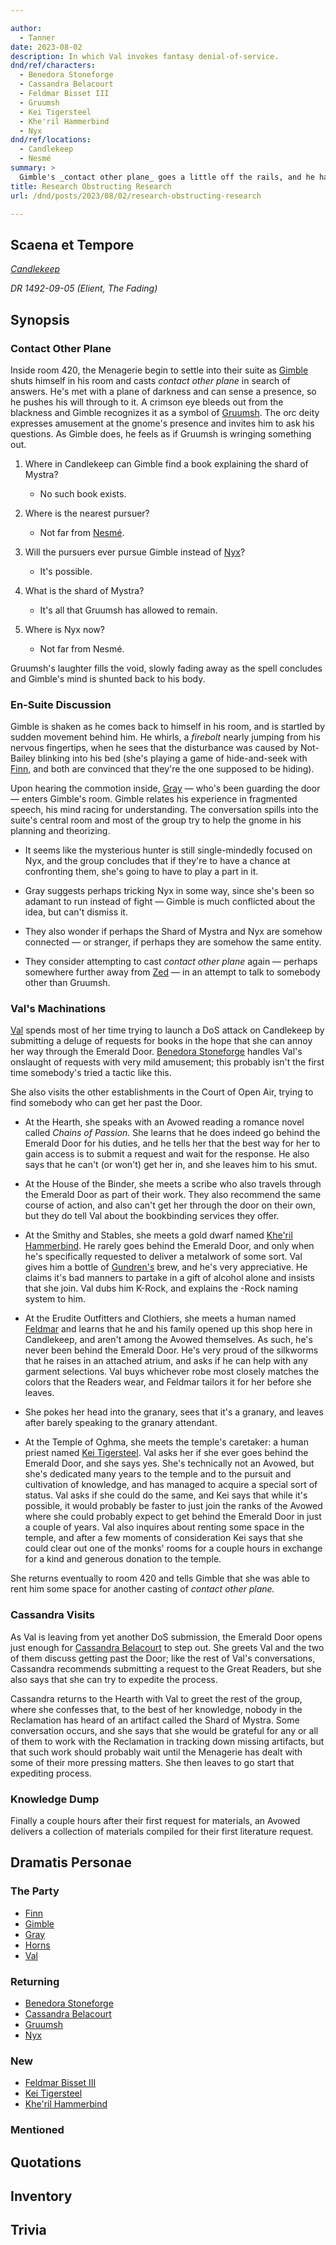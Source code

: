 ```yaml
---

author:
  - Tanner
date: 2023-08-02
description: In which Val invokes fantasy denial-of-service.
dnd/ref/characters:
  - Benedora Stoneforge
  - Cassandra Belacourt
  - Feldmar Bisset III
  - Gruumsh
  - Kei Tigersteel
  - Khe'ril Hammerbind
  - Nyx
dnd/ref/locations:
  - Candlekeep
  - Nesmé
summary: >
  Gimble's _contact other plane_ goes a little off the rails, and he has a conversation with Gruumsh. The group try to come up with a new plan for dealing with Nyx's pursuers, since their charade in Baldur's Gate failed to pull them off of Nyx's trail. Val tours the Court of Air looking for any possible way to get past the Emerald Door. Cassandra visits, and the first round of requested knowledge is delievered.
title: Research Obstructing Research
url: /dnd/posts/2023/08/02/research-obstructing-research

---
```


## Scaena et Tempore

_[Candlekeep](/dnd/locations/candlekeep)_

_DR 1492-09-05 (Elient, The Fading)_

## Synopsis

### Contact Other Plane

Inside room 420, the Menagerie begin to settle into their suite as [Gimble](/dnd/characters/gimble-the-diviner) shuts himself in his room and casts _contact other plane_ in search of answers.
He's met with a plane of darkness and can sense a presence, so he pushes his will through to it.
A crimson eye bleeds out from the blackness and Gimble recognizes it as a symbol of [Gruumsh](/dnd/npcs/gruumsh).
The orc deity expresses amusement at the gnome's presence and invites him to ask his questions.
As Gimble does, he feels as if Gruumsh is wringing something out.

1. Where in Candlekeep can Gimble find a book explaining the shard of Mystra?
    - No such book exists.

2. Where is the nearest pursuer?
    - Not far from [Nesmé](/dnd/locations/nesme).

3. Will the pursuers ever pursue Gimble instead of [Nyx](/dnd/npcs/nyx)?
    - It's possible.

4. What is the shard of Mystra?
    - It's all that Gruumsh has allowed to remain.

5. Where is Nyx now?
    - Not far from Nesmé.

Gruumsh's laughter fills the void, slowly fading away as the spell concludes and Gimble's mind is shunted back to his body.

### En-Suite Discussion

Gimble is shaken as he comes back to himself in his room, and is startled by sudden movement behind him.
He whirls, a _firebolt_ nearly jumping from his nervous fingertips, when he sees that the disturbance was caused by Not-Bailey blinking into his bed (she's playing a game of hide-and-seek with [Finn](/dnd/characters/finn), and both are convinced that they're the one supposed to be hiding).

Upon hearing the commotion inside, [Gray](/dnd/characters/haeltin-var-astora) — who's been guarding the door — enters Gimble's room.
Gimble relates his experience in fragmented speech, his mind racing for understanding.
The conversation spills into the suite's central room and most of the group try to help the gnome in his planning and theorizing.

- It seems like the mysterious hunter is still single-mindedly focused on Nyx, and the group concludes that if they're to have a chance at confronting them, she's going to have to play a part in it.

- Gray suggests perhaps tricking Nyx in some way, since she's been so adamant to run instead of fight — Gimble is much conflicted about the idea, but can't dismiss it.

- They also wonder if perhaps the Shard of Mystra and Nyx are somehow connected — or stranger, if perhaps they are somehow the same entity.

- They consider attempting to cast _contact other plane_ again — perhaps somewhere further away from [Zed](/dnd/characters/zed) — in an attempt to talk to somebody other than Gruumsh.

### Val's Machinations

[Val](/dnd/characters/val) spends most of her time trying to launch a DoS attack on Candlekeep by submitting a deluge of requests for books in the hope that she can annoy her way through the Emerald Door.
[Benedora Stoneforge](/dnd/npcs/benedora-stoneforge) handles Val's onslaught of requests with very mild amusement; this probably isn't the first time somebody's tried a tactic like this.

She also visits the other establishments in the Court of Open Air, trying to find somebody who can get her past the Door.

- At the Hearth, she speaks with an Avowed reading a romance novel called  _Chains of Passion._
  She learns that he does indeed go behind the Emerald Door for his duties, and he tells her that the best way for her to gain access is to submit a request and wait for the response.
  He also says that he can't (or won't) get her in, and she leaves him to his smut.

- At the House of the Binder, she meets a scribe who also travels through the Emerald Door as part of their work.
  They also recommend the same course of action, and also can't get her through the door on their own, but they do tell Val about the bookbinding services they offer.

- At the Smithy and Stables, she meets a gold dwarf named [Khe'ril Hammerbind](/dnd/npcs/kheril-hammerbind).
  He rarely goes behind the Emerald Door, and only when he's specifically requested to deliver a metalwork of some sort.
  Val gives him a bottle of [Gundren's](/dnd/npcs/gundren-rockseeker) brew, and he's very appreciative.
  He claims it's bad manners to partake in a gift of alcohol alone and insists that she join.
  Val dubs him K-Rock, and explains the -Rock naming system to him.

- At the Erudite Outfitters and Clothiers, she meets a human named [Feldmar](/dnd/npcs/feldmar-bisset-iii) and learns that he and his family opened up this shop here in Candlekeep, and aren't among the Avowed themselves.
  As such, he's never been behind the Emerald Door.
  He's very proud of the silkworms that he raises in an attached atrium, and asks if he can help with any garment selections.
  Val buys whichever robe most closely matches the colors that the Readers wear, and Feldmar tailors it for her before she leaves.

- She pokes her head into the granary, sees that it's a granary, and leaves after barely speaking to the granary attendant.

- At the Temple of Oghma, she meets the temple's caretaker: a human priest named [Kei Tigersteel](/dnd/npcs/kei-tigersteel).
  Val asks her if she ever goes behind the Emerald Door, and she says yes.
  She's technically not an Avowed, but she's dedicated many years to the temple and to the pursuit and cultivation of knowledge, and has managed to acquire a special sort of status.
  Val asks if she could do the same, and Kei says that while it's possible, it would probably be faster to just join the ranks of the Avowed where she could probably expect to get behind the Emerald Door in just a couple of years.
  Val also inquires about renting some space in the temple, and after a few moments of consideration Kei says that she could clear out one of the monks' rooms for a couple hours in exchange for a kind and generous donation to the temple.

She returns eventually to room 420 and tells Gimble that she was able to rent him some space for another casting of _contact other plane._

### Cassandra Visits

As Val is leaving from yet another DoS submission, the Emerald Door opens just enough for [Cassandra Belacourt](/dnd/npcs/cassandra-belacourt) to step out.
She greets Val and the two of them discuss getting past the Door; like the rest of Val's conversations, Cassandra recommends submitting a request to the Great Readers, but she also says that she can try to expedite the process.

Cassandra returns to the Hearth with Val to greet the rest of the group, where she confesses that, to the best of her knowledge, nobody in the Reclamation has heard of an artifact called the Shard of Mystra.
Some conversation occurs, and she says that she would be grateful for any or all of them to work with the Reclamation in tracking down missing artifacts, but that such work should probably wait until the Menagerie has dealt with some of their more pressing matters.
She then leaves to go start that expediting process.

### Knowledge Dump

Finally a couple hours after their first request for materials, an Avowed delivers a collection of materials compiled for their first literature request.

## Dramatis Personae

### The Party

- [Finn](/dnd/characters/finn)
- [Gimble](/dnd/characters/gimble-the-diviner)
- [Gray](/dnd/characters/haeltin-var-astora)
- [Horns](/dnd/characters/horns)
- [Val](/dnd/characters/val)

### Returning

- [Benedora Stoneforge](/dnd/characters/benedora-stoneforge)
- [Cassandra Belacourt](/dnd/characters/cassandra-belacourt)
- [Gruumsh](/dnd/npcs/gruumsh)
- [Nyx](/dnd/npcs/nyx)

### New

- [Feldmar Bisset III](/dnd/characters/feldmar-bisset-iii)
- [Kei Tigersteel](/dnd/characters/kei-tigersteel)
- [Khe'ril Hammerbind](/dnd/characters/kheril-hammerbind)

### Mentioned

## Quotations

## Inventory

## Trivia